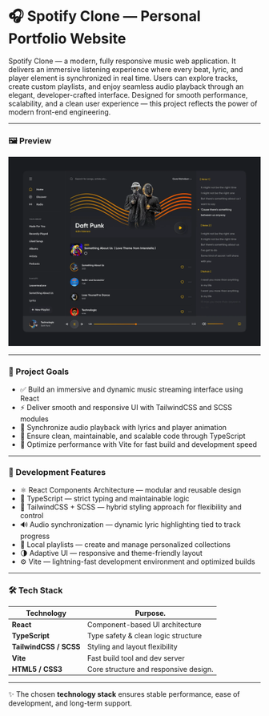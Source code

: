 # 🎧 Spotify Clone — Personal Portfolio Website

Spotify Clone — a modern, fully responsive music web application. It delivers an immersive listening experience where every beat, lyric, and player element is synchronized in real time. Users can explore tracks, create custom playlists, and enjoy seamless audio playback through an elegant, developer-crafted interface. Designed for smooth performance, scalability, and a clean user experience — this project reflects the power of modern front-end engineering.

---

<h3>🖼 Preview</h3>

![Preview](preview.webp)

---

<h3>🎯 Project Goals</h3>

- ✅ Build an immersive and dynamic music streaming interface using React
- ⚡ Deliver smooth and responsive UI with TailwindCSS and SCSS modules
- 🎵 Synchronize audio playback with lyrics and player animation
- 🧠 Ensure clean, maintainable, and scalable code through TypeScript
- 🚀 Optimize performance with Vite for fast build and development speed

---

<h3>🧩 Development Features</h3>

- ⚛️ React Components Architecture — modular and reusable design
- 🧠 TypeScript — strict typing and maintainable logic
- 🎨 TailwindCSS + SCSS — hybrid styling approach for flexibility and control
- 🔊 Audio synchronization — dynamic lyric highlighting tied to track progress
- 💾 Local playlists — create and manage personalized collections
- 🌗 Adaptive UI — responsive and theme-friendly layout
- ⚙️ Vite — lightning-fast development environment and optimized builds

---

<h3>🛠️ Tech Stack</h3>

| Technology             | Purpose.                              |
| ---------------------- | ------------------------------------- |
| **React**              | Component-based UI architecture       |
| **TypeScript**         | Type safety & clean logic structure   |
| **TailwindCSS / SCSS** | Styling and layout flexibility        |
| **Vite**               | Fast build tool and dev server        |
| **HTML5 / CSS3**       | Core structure and responsive design. |

---

✨ The chosen **technology stack** ensures stable performance, ease of development, and long-term support.
